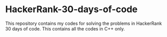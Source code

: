 # HackerRank-30-days-of-code
This repository contains my codes for solving the problems in HackerRank 30 days of code. This contains all the codes in C++ only.
